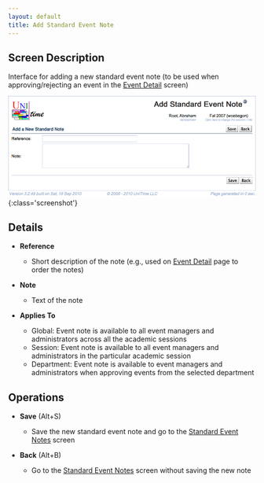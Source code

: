 ```yaml
---
layout: default
title: Add Standard Event Note
---
```



## Screen Description

Interface for adding a new standard event note (to be used when approving/rejecting an event in the [Event Detail](event-detail) screen)

![Add Standard Event Note](images/add-standard-event-note-1.png){:class='screenshot'}

## Details

* **Reference**
	* Short description of the note (e.g., used on [Event Detail](event-detail) page to order the notes)

* **Note**
	* Text of the note

* **Applies To**
	* Global: Event note is available to all event managers and administrators across all the academic sessions
	* Session: Event note is available to all event managers and administrators in the particular academic session
	* Department: Event note is available to event managers and administrators when approving events from the selected department

## Operations

* **Save** (Alt+S)
	* Save the new standard event note and go to the [Standard Event Notes](standard-event-notes) screen

* **Back** (Alt+B)
	* Go to the [Standard Event Notes](standard-event-notes) screen without saving the new note

